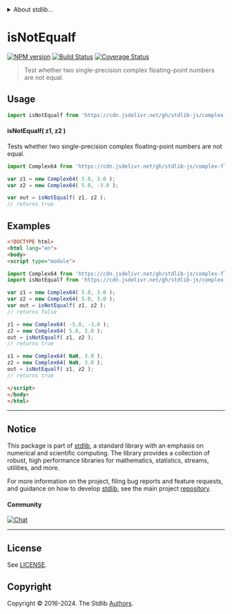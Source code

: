 <!--

@license Apache-2.0

Copyright (c) 2024 The Stdlib Authors.

Licensed under the Apache License, Version 2.0 (the "License");
you may not use this file except in compliance with the License.
You may obtain a copy of the License at

   http://www.apache.org/licenses/LICENSE-2.0

Unless required by applicable law or agreed to in writing, software
distributed under the License is distributed on an "AS IS" BASIS,
WITHOUT WARRANTIES OR CONDITIONS OF ANY KIND, either express or implied.
See the License for the specific language governing permissions and
limitations under the License.

-->


<details>
  <summary>
    About stdlib...
  </summary>
  <p>We believe in a future in which the web is a preferred environment for numerical computation. To help realize this future, we've built stdlib. stdlib is a standard library, with an emphasis on numerical and scientific computation, written in JavaScript (and C) for execution in browsers and in Node.js.</p>
  <p>The library is fully decomposable, being architected in such a way that you can swap out and mix and match APIs and functionality to cater to your exact preferences and use cases.</p>
  <p>When you use stdlib, you can be absolutely certain that you are using the most thorough, rigorous, well-written, studied, documented, tested, measured, and high-quality code out there.</p>
  <p>To join us in bringing numerical computing to the web, get started by checking us out on <a href="https://github.com/stdlib-js/stdlib">GitHub</a>, and please consider <a href="https://opencollective.com/stdlib">financially supporting stdlib</a>. We greatly appreciate your continued support!</p>
</details>

# isNotEqualf

[![NPM version][npm-image]][npm-url] [![Build Status][test-image]][test-url] [![Coverage Status][coverage-image]][coverage-url] <!-- [![dependencies][dependencies-image]][dependencies-url] -->

> Test whether two single-precision complex floating-point numbers are not equal.

<!-- Section to include introductory text. Make sure to keep an empty line after the intro `section` element and another before the `/section` close. -->

<section class="intro">

</section>

<!-- /.intro -->

<!-- Package usage documentation. -->



<section class="usage">

## Usage

```javascript
import isNotEqualf from 'https://cdn.jsdelivr.net/gh/stdlib-js/complex-float32-base-assert-is-not-equal@esm/index.mjs';
```

#### isNotEqualf( z1, z2 )

Tests whether two single-precision complex floating-point numbers are not equal.

```javascript
import Complex64 from 'https://cdn.jsdelivr.net/gh/stdlib-js/complex-float32-ctor@esm/index.mjs';

var z1 = new Complex64( 5.0, 3.0 );
var z2 = new Complex64( 5.0, -3.0 );

var out = isNotEqualf( z1, z2 );
// returns true
```

</section>

<!-- /.usage -->

<!-- Package usage notes. Make sure to keep an empty line after the `section` element and another before the `/section` close. -->

<section class="notes">

</section>

<!-- /.notes -->

<!-- Package usage examples. -->

<section class="examples">

## Examples

<!-- eslint no-undef: "error" -->

```html
<!DOCTYPE html>
<html lang="en">
<body>
<script type="module">

import Complex64 from 'https://cdn.jsdelivr.net/gh/stdlib-js/complex-float32-ctor@esm/index.mjs';
import isNotEqualf from 'https://cdn.jsdelivr.net/gh/stdlib-js/complex-float32-base-assert-is-not-equal@esm/index.mjs';

var z1 = new Complex64( 5.0, 3.0 );
var z2 = new Complex64( 5.0, 3.0 );
var out = isNotEqualf( z1, z2 );
// returns false

z1 = new Complex64( -5.0, -3.0 );
z2 = new Complex64( 5.0, 3.0 );
out = isNotEqualf( z1, z2 );
// returns true

z1 = new Complex64( NaN, 3.0 );
z2 = new Complex64( NaN, 3.0 );
out = isNotEqualf( z1, z2 );
// returns true

</script>
</body>
</html>
```

</section>

<!-- /.examples -->

<!-- C interface documentation. -->



<!-- Section to include cited references. If references are included, add a horizontal rule *before* the section. Make sure to keep an empty line after the `section` element and another before the `/section` close. -->

<section class="references">

</section>

<!-- /.references -->

<!-- Section for related `stdlib` packages. Do not manually edit this section, as it is automatically populated. -->

<section class="related">

</section>

<!-- /.related -->

<!-- Section for all links. Make sure to keep an empty line after the `section` element and another before the `/section` close. -->


<section class="main-repo" >

* * *

## Notice

This package is part of [stdlib][stdlib], a standard library with an emphasis on numerical and scientific computing. The library provides a collection of robust, high performance libraries for mathematics, statistics, streams, utilities, and more.

For more information on the project, filing bug reports and feature requests, and guidance on how to develop [stdlib][stdlib], see the main project [repository][stdlib].

#### Community

[![Chat][chat-image]][chat-url]

---

## License

See [LICENSE][stdlib-license].


## Copyright

Copyright &copy; 2016-2024. The Stdlib [Authors][stdlib-authors].

</section>

<!-- /.stdlib -->

<!-- Section for all links. Make sure to keep an empty line after the `section` element and another before the `/section` close. -->

<section class="links">

[npm-image]: http://img.shields.io/npm/v/@stdlib/complex-float32-base-assert-is-not-equal.svg
[npm-url]: https://npmjs.org/package/@stdlib/complex-float32-base-assert-is-not-equal

[test-image]: https://github.com/stdlib-js/complex-float32-base-assert-is-not-equal/actions/workflows/test.yml/badge.svg?branch=v0.1.0
[test-url]: https://github.com/stdlib-js/complex-float32-base-assert-is-not-equal/actions/workflows/test.yml?query=branch:v0.1.0

[coverage-image]: https://img.shields.io/codecov/c/github/stdlib-js/complex-float32-base-assert-is-not-equal/main.svg
[coverage-url]: https://codecov.io/github/stdlib-js/complex-float32-base-assert-is-not-equal?branch=main

<!--

[dependencies-image]: https://img.shields.io/david/stdlib-js/complex-float32-base-assert-is-not-equal.svg
[dependencies-url]: https://david-dm.org/stdlib-js/complex-float32-base-assert-is-not-equal/main

-->

[chat-image]: https://img.shields.io/gitter/room/stdlib-js/stdlib.svg
[chat-url]: https://app.gitter.im/#/room/#stdlib-js_stdlib:gitter.im

[stdlib]: https://github.com/stdlib-js/stdlib

[stdlib-authors]: https://github.com/stdlib-js/stdlib/graphs/contributors

[umd]: https://github.com/umdjs/umd
[es-module]: https://developer.mozilla.org/en-US/docs/Web/JavaScript/Guide/Modules

[deno-url]: https://github.com/stdlib-js/complex-float32-base-assert-is-not-equal/tree/deno
[deno-readme]: https://github.com/stdlib-js/complex-float32-base-assert-is-not-equal/blob/deno/README.md
[umd-url]: https://github.com/stdlib-js/complex-float32-base-assert-is-not-equal/tree/umd
[umd-readme]: https://github.com/stdlib-js/complex-float32-base-assert-is-not-equal/blob/umd/README.md
[esm-url]: https://github.com/stdlib-js/complex-float32-base-assert-is-not-equal/tree/esm
[esm-readme]: https://github.com/stdlib-js/complex-float32-base-assert-is-not-equal/blob/esm/README.md
[branches-url]: https://github.com/stdlib-js/complex-float32-base-assert-is-not-equal/blob/main/branches.md

[stdlib-license]: https://raw.githubusercontent.com/stdlib-js/complex-float32-base-assert-is-not-equal/main/LICENSE

</section>

<!-- /.links -->
